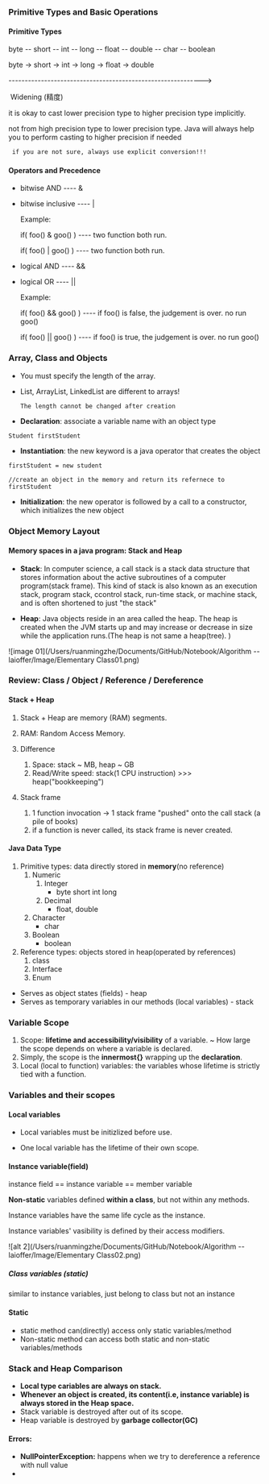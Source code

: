 ### Primitive Types and Basic Operations

#### Primitive Types

byte -- short -- int -- long -- float -- double -- char -- boolean

byte -> short -> int -> long -> float -> double

------------------------------------------------------------>

​									Widening (精度)

it is okay to cast lower precision type to higher precision type implicitly. 

not from high precision type to lower precision type. Java will always help you to perform casting to higher precision if needed

```diff
 if you are not sure, always use explicit conversion!!!
```



#### Operators and Precedence

+ bitwise AND ---- & 

+ bitwise inclusive ---- |	     		

  Example: 

  if( foo() & goo() ) ---- two function both run.

  if( foo() | goo() ) ---- two function both run.



+ logical AND ---- &&

+ logical OR ---- ||

  Example:

  if( foo() && goo() ) ---- if foo() is false, the judgement is over. no run goo()

  if( foo() || goo() ) ---- if foo() is true, the judgement is over. no run goo()



### Array, Class and Objects

+ You must specify the length of the array.

+ List, ArrayList, LinkedList are different to arrays!

  ```  
  The length cannot be changed after creation
  ```



+ **Declaration**: associate a variable name with an object type

```java
Student firstStudent
```



+ **Instantiation**: the new keyword is a java operator that creates the object

```\java
firstStudent = new student

//create an object in the memory and return its refernece to firstStudent
```



+ **Initialization**: the new operator is followed by a call to a constructor, which initializes the new object



### Object Memory Layout

#### Memory spaces in a java program: Stack and Heap

+ **Stack**: In computer science, a call stack is a stack data structure that stores information about the active subroutines of a computer program(stack frame). This kind of stack is also known as an execution stack, program stack, ccontrol stack, run-time stack, or machine stack, and is often shortened to just "the stack" 



+ **Heap**: Java objects reside in an area called the heap. The heap is created when the JVM starts up and may increase or decrease in size while the application runs.(The heap is not same a heap(tree). )



![image 01](/Users/ruanmingzhe/Documents/GitHub/Notebook/Algorithm -- laioffer/Image/Elementary Class01.png)



### Review: Class / Object / Reference / Dereference

#### Stack + Heap

1. Stack + Heap are memory (RAM) segments.

2. RAM: Random Access Memory.

3. Difference
   1. Space: stack ~ MB, heap ~ GB
   2. Read/Write speed: stack(1 CPU instruction) >>> heap("bookkeeping")
4. Stack frame
   1. 1 function invocation -> 1 stack frame "pushed" onto the call stack (a pile of books)
   2. if a function is never called, its stack frame is never created.



#### Java Data Type

1. Primitive types: data directly stored in **memory**(no reference)
   1. Numeric
      1. Integer
         + byte short int long
      2. Decimal
         + float, double
   2. Character
      + char
   3. Boolean
      + boolean
2. Reference types: objects stored in heap(operated by references)
   1. class
   2. Interface
   3. Enum



+ Serves as object states (fields) - heap
+ Serves as temporary variables in our methods (local variables) - stack







### Variable Scope

1. Scope: **lifetime and accessibility/visibility** of a variable. ~ How large the scope depends on where a variable is declared.
2. Simply, the scope is the **innermost{}** wrapping up the **declaration**.
3. Local (local to function) variables: the variables whose lifetime is strictly tied with a function. 



 ### Variables and their scopes

#### Local variables

+ Local variables must be initizlized before use.

+ One local variable has the lifetime of their own scope.



#### Instance variable(field)

instance field == instance variable == member variable

**Non-static** variables defined **within a class**, but not within any methods.

Instance variables have the same life cycle as the instance.

Instance variables' vasibility is defined by their access modifiers.



![alt 2](/Users/ruanmingzhe/Documents/GitHub/Notebook/Algorithm -- laioffer/Image/Elementary Class02.png)



##### Class variables (static)

similar to instance variables, just belong to class but not an instance



#### Static 

+ static method can(directly) access only static variables/method
+ Non-static method can access both static and non-static variables/methods



### Stack and Heap Comparison

+ **Local type cariables are always on stack.**
+ **Whenever an object is created, its content(i.e, instance variable) is always stored in the Heap space.**
+ Stack variable is destroyed after out of its scope.
+ Heap variable is destroyed by **garbage collector(GC)**



#### Errors:

+ **NullPointerException:** happens when we try to dereference a reference with null value
+ 